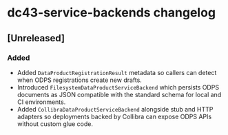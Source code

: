 # dc43-service-backends changelog

## [Unreleased]
### Added
- Added `DataProductRegistrationResult` metadata so callers can detect when ODPS
  registrations create new drafts.
- Introduced `FilesystemDataProductServiceBackend` which persists ODPS documents
  as JSON compatible with the standard schema for local and CI environments.
- Added `CollibraDataProductServiceBackend` alongside stub and HTTP adapters so
  deployments backed by Collibra can expose ODPS APIs without custom glue code.
